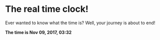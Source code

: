 # The real time clock!

Ever wanted to know what the time is? Well, your journey is about to end!

**The time is Nov 09, 2017, 03:32**
